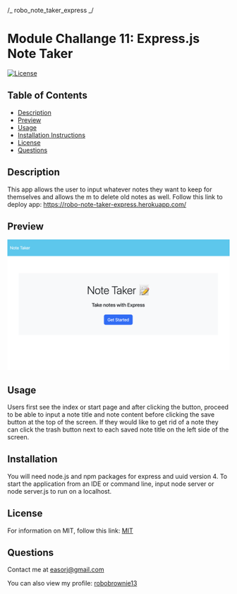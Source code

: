 /_ robo_note_taker_express _/

# Module Challange 11: Express.js Note Taker

[![License](https://img.shields.io/badge/license-MIT-blue.svg)](https://opensource.org/licenses/MIT)

## Table of Contents

- [Description](#Description)
- [Preview](#Preview)
- [Usage](#Usage)
- [Installation Instructions](#Installation)
- [License](#License)
- [Questions](#Questions)

## Description

This app allows the user to input whatever notes they want to keep for themselves and allows the m to delete old notes as well. Follow this link to deploy app: https://robo-note-taker-express.herokuapp.com/

## Preview

<img src="./images/note-taker-index-start.png">
<br/>
<imge src="./images/note-taker-notes-demo.png">

## Usage

Users first see the index or start page and after clicking the button, proceed to be able to input a note title and note content before clicking the save button at the top of the screen. If they would like to get rid of a note they can click the trash button next to each saved note title on the left side of the screen.

## Installation

You will need node.js and npm packages for express and uuid version 4. To start the application from an IDE or command line, input node server or node server.js to run on a localhost.

## License

For information on MIT, follow this link: [MIT](https://opensource.org/licenses/MIT)

## Questions

Contact me at easorj@gmail.com

You can also view my profile: [robobrownie13](https://github.com/robobrownie13)
